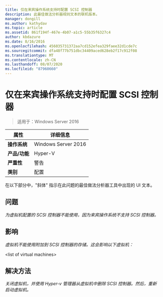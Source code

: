 ```yaml
---
title: 仅在来宾操作系统支持时配置 SCSI 控制器
description: 此最佳做法分析器规则文本的联机版本。
manager: dongill
ms.author: kathydav
ms.topic: article
ms.assetid: 861f194f-467e-4b07-a1c5-55b35f6327c4
author: kbdazure
ms.date: 8/16/2016
ms.openlocfilehash: 456035731372aa7cd152efea329faee32d1cde7c
ms.sourcegitcommit: dfa48f77b751dbc34409aced628eb2f17c912f08
ms.translationtype: MT
ms.contentlocale: zh-CN
ms.lasthandoff: 08/07/2020
ms.locfileid: "87960660"
---
```

# <a name="configure-scsi-controllers-only-when-supported-by-the-guest-operating-system"></a>仅在来宾操作系统支持时配置 SCSI 控制器

>适用于：Windows Server 2016



|属性|详细信息|
|-|-|
|**操作系统**|Windows Server 2016|
|**产品/功能**|Hyper-V|
|**严重性**|警告|
|**类别**|配置|

在以下部分中，"斜体" 指示在此问题的最佳做法分析器工具中出现的 UI 文本。

## <a name="issue"></a>问题

*为虚拟机配置的 SCSI 控制器不能使用，因为来宾操作系统不支持 SCSI 控制器。*

## <a name="impact"></a>影响

*虚拟机不能使用附加到 SCSI 控制器的存储。这会影响以下虚拟机：*

\<list of virtual machines>

## <a name="resolution"></a>解决方法

*关闭虚拟机，并使用 Hyper-v 管理器从虚拟机中删除 SCSI 控制器。然后，重新启动虚拟机。*



